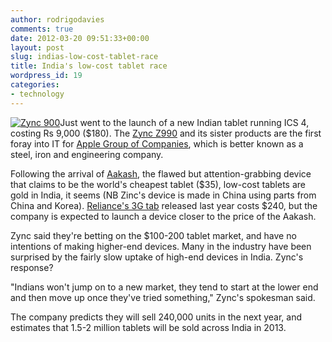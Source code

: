 ```yaml
---
author: rodrigodavies
comments: true
date: 2012-03-20 09:51:33+00:00
layout: post
slug: indias-low-cost-tablet-race
title: India's low-cost tablet race
wordpress_id: 19
categories:
- technology
---
```


[![Zync 900](http://rodrigodavies.com/blog/wp-content/uploads/2012/03/zync-900.png)](http://rodrigodavies.com/blog/wp-content/uploads/2012/03/zync-900.png)Just went to the launch of a new Indian tablet running ICS 4, costing Rs 9,000 ($180). The [Zync Z990](http://www.zync.in) and its sister products are the first foray into IT for [Apple Group of Companies](http://www.applegroup.co.in/), which is better known as a steel, iron and engineering company.

Following the arrival of [Aakash](http://www.akashtablet.com/), the flawed but attention-grabbing device that claims to be the world's cheapest tablet ($35), low-cost tablets are gold in India, it seems (NB Zinc's device is made in China using parts from China and Korea). [Reliance's 3G tab](http://www.rcom.co.in/Rcom/personal/Tab/HTML/3G_Tab.html) released last year costs $240, but the company is expected to launch a device closer to the price of the Aakash.

Zync said they're betting on the $100-200 tablet market, and have no intentions of making higher-end devices. Many in the industry have been surprised by the fairly slow uptake of high-end devices in India. Zync's response?

"Indians won't jump on to a new market, they tend to start at the lower end and then move up once they've tried something," Zync's spokesman said.

The company predicts they will sell 240,000 units in the next year, and estimates that 1.5-2 million tablets will be sold across India in 2013.
